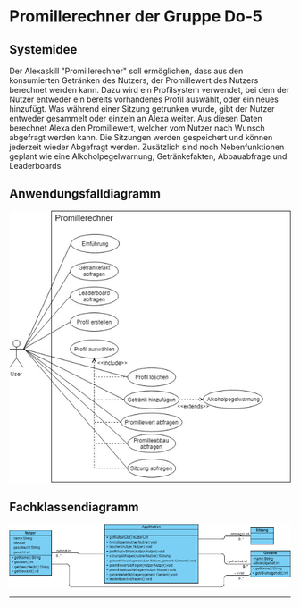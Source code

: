 # Promillerechner der Gruppe Do-5 <a name="introduction"></a>
## Systemidee
Der Alexaskill "Promillerechner" soll ermöglichen, dass aus den konsumierten Getränken des Nutzers, der Promillewert des Nutzers berechnet werden kann. Dazu wird ein Profilsystem verwendet, bei dem der Nutzer entweder ein bereits vorhandenes Profil auswählt, oder ein neues hinzufügt. Was während einer Sitzung getrunken wurde, gibt der Nutzer entweder gesammelt oder einzeln an Alexa weiter. Aus diesen Daten berechnet Alexa den Promillewert, welcher vom Nutzer nach Wunsch abgefragt werden kann. Die Sitzungen werden gespeichert und können jederzeit wieder Abgefragt werden. Zusätzlich sind noch Nebenfunktionen geplant wie eine Alkoholpegelwarnung, Getränkefakten, Abbauabfrage und Leaderboards.
## Anwendungsfalldiagramm
![](https://github.com/sweIhm-ws2018-19/skillproject-do-5/blob/master/sprint%200/Anwendungsfalldiagramm%20Promillerechner.jpg?raw=true)
## Fachklassendiagramm
![](https://github.com/sweIhm-ws2018-19/skillproject-do-5/blob/master/sprint%200/Fachklassendiagramm.png)

---

